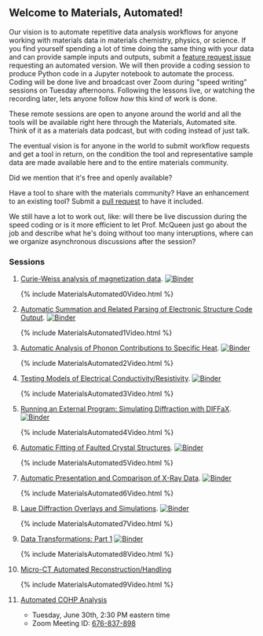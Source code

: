 ## Welcome to Materials,  Automated!

Our vision is to automate repetitive data analysis workflows for anyone working with materials data in materials chemistry, physics, or science. If you find yourself spending a lot of time doing the same thing with your data and can provide sample inputs and outputs, submit a [feature request issue](https://github.com/materialsautomated/materialsautomated.github.io/issues) requesting an automated version. We will then provide a coding session to produce Python code in a Jupyter notebook to automate the process. Coding will be done live and broadcast over Zoom during "speed writing" sessions on Tuesday afternoons. Following the lessons live, or watching the recording later, lets anyone follow *how* this kind of work is done. 

These remote sessions are open to anyone around the world and all the tools will be available right here through the Materials, Automated site. Think of it as a materials data podcast, but with coding instead of just talk. 

The eventual vision is for anyone in the world to submit workflow requests and get a tool in return, on the condition the tool and representative sample data are made available here and to the entire materials community. 

Did we mention that it's free and openly available?  

Have a tool to share with the materials community? Have an enhancement to an existing tool? Submit a [pull request](https://github.com/materialsautomated/materialsautomated.github.io/pulls) to have it included.

We still have a lot to work out, like: will there be live discussion during the speed coding or is it more efficient to let Prof. McQueen just go about the job and describe what he's doing without too many interuptions, where can we organize asynchronous discussions after the session? 

### Sessions

1. [Curie-Weiss analysis of magnetization data](https://github.com/materialsautomated/materialsautomated.github.io/tree/master/MaterialsAutomated0-CurieWeissAnalysis). [![Binder](https://mybinder.org/badge_logo.svg)](https://mybinder.org/v2/gh/materialsautomated/materialsautomated.github.io/master?filepath=%2FMaterialsAutomated0-CurieWeissAnalysis%2FMaterialsAutomated0.ipynb)

   {% include MaterialsAutomated0Video.html %}

2. [Automatic Summation and Related Parsing of Electronic Structure Code Output](https://github.com/materialsautomated/materialsautomated.github.io/tree/master/MaterialsAutomated1-ElkDOSSumming). [![Binder](https://mybinder.org/badge_logo.svg)](https://mybinder.org/v2/gh/materialsautomated/materialsautomated.github.io/master?filepath=%2FMaterialsAutomated1-ElkDOSSumming%2FMaterialsAutomated1.ipynb)

   {% include MaterialsAutomated1Video.html %}

3. [Automatic Analysis of Phonon Contributions to Specific Heat](https://github.com/materialsautomated/materialsautomated.github.io/tree/master/MaterialsAutomated2-CpPhononAnalysis). [![Binder](https://mybinder.org/badge_logo.svg)](https://mybinder.org/v2/gh/materialsautomated/materialsautomated.github.io/master?filepath=%2FMaterialsAutomated2-CpPhononAnalysis%2FMaterialsAutomated2.ipynb)

   {% include MaterialsAutomated2Video.html %}

4. [Testing Models of Electrical Conductivity/Resistivity](https://github.com/materialsautomated/materialsautomated.github.io/tree/master/MaterialsAutomated3-RTAnalysis). [![Binder](https://mybinder.org/badge_logo.svg)](https://mybinder.org/v2/gh/materialsautomated/materialsautomated.github.io/master?filepath=%2FMaterialsAutomated3-RTAnalysis%2FMaterialsAutomated3.ipynb)

   {% include MaterialsAutomated3Video.html %}

5. [Running an External Program: Simulating Diffraction with DIFFaX](https://github.com/materialsautomated/materialsautomated.github.io/tree/master/MaterialsAutomated4-DIFFaXPython). [![Binder](https://mybinder.org/badge_logo.svg)](https://mybinder.org/v2/gh/materialsautomated/materialsautomated.github.io/master?filepath=%2FMaterialsAutomated4-DIFFaXPython%2FMaterialsAutomated4.ipynb)

   {% include MaterialsAutomated4Video.html %}

6. [Automatic Fitting of Faulted Crystal Structures](https://github.com/materialsautomated/materialsautomated.github.io/tree/master/MaterialsAutomated5-DIFFaXRefine). [![Binder](https://mybinder.org/badge_logo.svg)](https://mybinder.org/v2/gh/materialsautomated/materialsautomated.github.io/master?filepath=%2FMaterialsAutomated5-DIFFaXRefine%2FMaterialsAutomated5.ipynb)

   {% include MaterialsAutomated5Video.html %}

7. [Automatic Presentation and Comparison of X-Ray Data](https://github.com/materialsautomated/materialsautomated.github.io/tree/master/MaterialsAutomated6-AutoXRD1). [![Binder](https://mybinder.org/badge_logo.svg)](https://mybinder.org/v2/gh/materialsautomated/materialsautomated.github.io/master?filepath=%2FMaterialsAutomated6-AutoXRD1%2FMaterialsAutomated6.ipynb)

   {% include MaterialsAutomated6Video.html %}

8. [Laue Diffraction Overlays and Simulations](https://github.com/materialsautomated/materialsautomated.github.io/tree/master/MaterialsAutomated7-LaueOverlay). [![Binder](https://mybinder.org/badge_logo.svg)](https://mybinder.org/v2/gh/materialsautomated/materialsautomated.github.io/master?filepath=%2FMaterialsAutomated7-LaueOverlay%2FMaterialsAutomated7.ipynb)

   {% include MaterialsAutomated7Video.html %}

9. [Data Transformations: Part 1](https://github.com/materialsautomated/materialsautomated.github.io/tree/master/MaterialsAutomated8-DataTransform1) [![Binder](https://mybinder.org/badge_logo.svg)](https://mybinder.org/v2/gh/materialsautomated/materialsautomated.github.io/master?filepath=%2FMaterialsAutomated8-DataTransform1%2FMaterialsAutomated8.ipynb)

   {% include MaterialsAutomated8Video.html %}

1. [Micro-CT Automated Reconstruction/Handling](https://github.com/materialsautomated/materialsautomated.github.io/tree/master/MaterialsAutomated9-uCT)

   {% include MaterialsAutomated9Video.html %}

2. [Automated COHP Analysis](https://github.com/materialsautomated/materialsautomated.github.io/issues/17)
   - Tuesday, June 30th, 2:30 PM eastern time
   - Zoom Meeting ID: <a href="https://wse.zoom.us/j/676837898">676-837-898</a>
